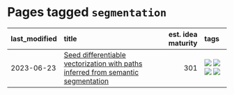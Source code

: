 # Pages tagged `segmentation`

|last_modified|title|est. idea maturity|tags
|:---|:---|---:|:---|
|2023-06-23|[Seed differentiable vectorization with paths inferred from semantic segmentation](../vectorize_anything.md)|301|[![](https://img.shields.io/badge/tag-experimentation-82d6e)](../tags/experimentation.md) [![](https://img.shields.io/badge/tag-segmentation-683f3)](../tags/segmentation.md) [![](https://img.shields.io/badge/tag-svg-96bcc)](../tags/svg.md) [![](https://img.shields.io/badge/tag-tooling-1614f8)](../tags/tooling.md)|
